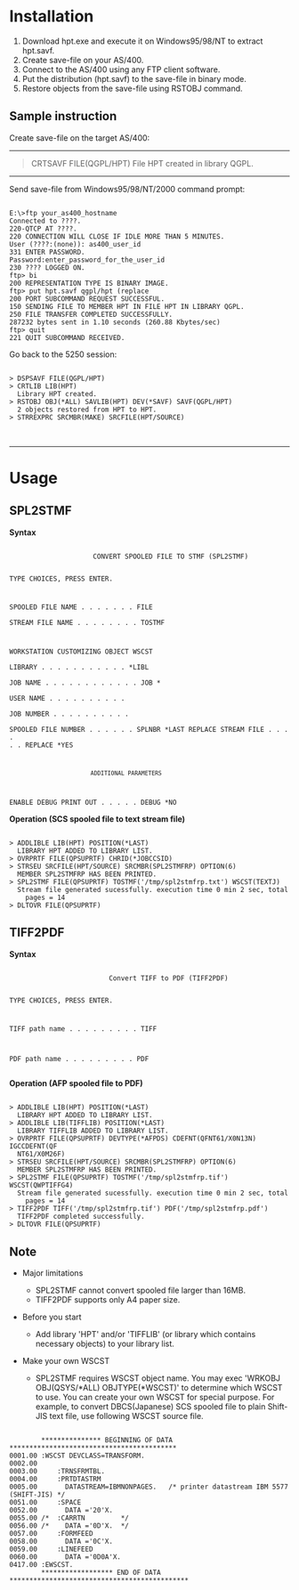 # Installation

1. Download hpt.exe and execute it on Windows95/98/NT to extract hpt.savf.
1. Create save-file on your AS/400.
1. Connect to the AS/400 using any FTP client software.
1. Put the distribution (hpt.savf) to the save-file in binary mode.
1. Restore objects from the save-file using RSTOBJ command.

## Sample instruction

Create save-file on the target AS/400:

---
> CRTSAVF FILE(QGPL/HPT)
  File HPT created in library QGPL.
---

Send save-file from Windows95/98/NT/2000 command prompt:

<code>
E:\>ftp your_as400_hostname
Connected to ????.
220-QTCP AT ????.
220 CONNECTION WILL CLOSE IF IDLE MORE THAN 5 MINUTES.
User (????:(none)): as400_user_id
331 ENTER PASSWORD.
Password:enter_password_for_the_user_id
230 ???? LOGGED ON.
ftp> bi
200 REPRESENTATION TYPE IS BINARY IMAGE.
ftp> put hpt.savf qgpl/hpt (replace
200 PORT SUBCOMMAND REQUEST SUCCESSFUL.
150 SENDING FILE TO MEMBER HPT IN FILE HPT IN LIBRARY QGPL.
250 FILE TRANSFER COMPLETED SUCCESSFULLY.
287232 bytes sent in 1.10 seconds (260.88 Kbytes/sec)
ftp> quit
221 QUIT SUBCOMMAND RECEIVED.
</code>

Go back to the 5250 session:

<code>
> DSPSAVF FILE(QGPL/HPT)
> CRTLIB LIB(HPT)
  Library HPT created.
> RSTOBJ OBJ(*ALL) SAVLIB(HPT) DEV(*SAVF) SAVF(QGPL/HPT)
  2 objects restored from HPT to HPT.
> STRREXPRC SRCMBR(MAKE) SRCFILE(HPT/SOURCE)
</code>

<p></p>
<br>

---

# Usage

## SPL2STMF

**Syntax**

<code>
                     CONVERT SPOOLED FILE TO STMF (SPL2STMF)

 TYPE CHOICES, PRESS ENTER.

 SPOOLED FILE NAME  . . . . . . . FILE                     
 STREAM FILE NAME . . . . . . . . TOSTMF         
                   
 WORKSTATION CUSTOMIZING OBJECT   WSCST                    
   LIBRARY  . . . . . . . . . . .                  *LIBL     
 JOB NAME . . . . . . . . . . . . JOB            *         
   USER NAME  . . . . . . . . . .                            
   JOB NUMBER . . . . . . . . . .                        
 SPOOLED FILE NUMBER  . . . . . . SPLNBR         *LAST 
 REPLACE STREAM FILE  . . . . . . REPLACE        *YES

                            ADDITIONAL PARAMETERS

 ENABLE DEBUG PRINT OUT . . . . . DEBUG          *NO 
</code>

**Operation (SCS spooled file to text stream file)**

<code>
> ADDLIBLE LIB(HPT) POSITION(*LAST)
  LIBRARY HPT ADDED TO LIBRARY LIST.
> OVRPRTF FILE(QPSUPRTF) CHRID(*JOBCCSID)
> STRSEU SRCFILE(HPT/SOURCE) SRCMBR(SPL2STMFRP) OPTION(6)
  MEMBER SPL2STMFRP HAS BEEN PRINTED.
> SPL2STMF FILE(QPSUPRTF) TOSTMF('/tmp/spl2stmfrp.txt') WSCST(TEXTJ)
  Stream file generated sucessfully. execution time 0 min 2 sec, total
    pages = 14
> DLTOVR FILE(QPSUPRTF) 
</code>

## TIFF2PDF

**Syntax**

<code>
                         Convert TIFF to PDF (TIFF2PDF)

 TYPE CHOICES, PRESS ENTER.

 TIFF path name . . . . . . . . . TIFF           
                   
 PDF path name  . . . . . . . . . PDF            
</code>
                    
**Operation (AFP spooled file to PDF)**

<code>
> ADDLIBLE LIB(HPT) POSITION(*LAST)
  LIBRARY HPT ADDED TO LIBRARY LIST.
> ADDLIBLE LIB(TIFFLIB) POSITION(*LAST)
  LIBRARY TIFFLIB ADDED TO LIBRARY LIST.
> OVRPRTF FILE(QPSUPRTF) DEVTYPE(*AFPDS) CDEFNT(QFNT61/X0N13N) IGCCDEFNT(QF
  NT61/X0M26F)
> STRSEU SRCFILE(HPT/SOURCE) SRCMBR(SPL2STMFRP) OPTION(6)
  MEMBER SPL2STMFRP HAS BEEN PRINTED.
> SPL2STMF FILE(QPSUPRTF) TOSTMF('/tmp/spl2stmfrp.tif') WSCST(QWPTIFFG4)
  Stream file generated sucessfully. execution time 0 min 2 sec, total
    pages = 14
> TIFF2PDF TIFF('/tmp/spl2stmfrp.tif') PDF('/tmp/spl2stmfrp.pdf')
  TIFF2PDF completed successfully.
> DLTOVR FILE(QPSUPRTF)                                            
</code>

## Note

- Major limitations

  - SPL2STMF cannot convert spooled file larger than 16MB.
  - TIFF2PDF supports only A4 paper size.

- Before you start

  - Add library 'HPT' and/or 'TIFFLIB' (or library which contains necessary objects) to your library list. 

- Make your own WSCST

  - SPL2STMF requires WSCST object name. You may exec 'WRKOBJ OBJ(QSYS/*ALL) OBJTYPE(*WSCST)' to determine which WSCST to use. You can create your own WSCST for special purpose. For example, to convert DBCS(Japanese) SCS spooled file to plain Shift-JIS text file, use following WSCST source file.

<code>
        *************** BEGINNING OF DATA ******************************************
0001.00 :WSCST DEVCLASS=TRANSFORM.
0002.00
0003.00     :TRNSFRMTBL.
0004.00     :PRTDTASTRM
0005.00       DATASTREAM=IBMNONPAGES.   /* printer datastream IBM 5577 (SHIFT-JIS) */
0051.00     :SPACE
0052.00       DATA ='20'X.
0055.00 /*  :CARRTN         */
0056.00 /*    DATA ='0D'X.  */
0057.00     :FORMFEED
0058.00       DATA ='0C'X.
0059.00     :LINEFEED
0060.00       DATA ='0D0A'X.
0417.00 :EWSCST.
        ****************** END OF DATA *********************************************
</code>
